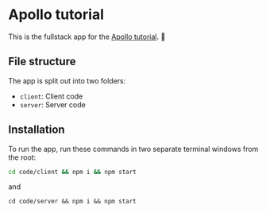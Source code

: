 # Apollo tutorial

This is the fullstack app for the [Apollo tutorial](http://apollographql.com/docs/tutorial/introduction.html). 🚀

## File structure

The app is split out into two folders:
- `client`: Client code
- `server`: Server code 

## Installation

To run the app, run these commands in two separate terminal windows from the root:

```bash
cd code/client && npm i && npm start
```

and

```
cd code/server && npm i && npm start 
```
